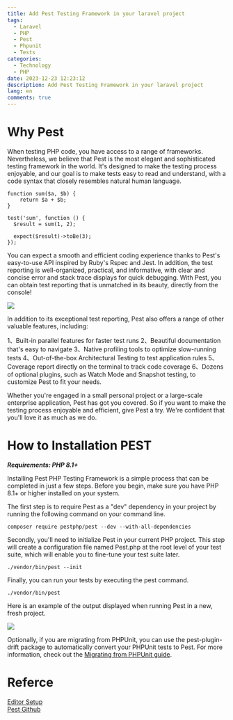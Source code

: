 ```yaml
---
title: Add Pest Testing Framework in your laravel project
tags:
  - Laravel
  - PHP
  - Pest
  - Phpunit
  - Tests
categories:
  - Technology
  - PHP
date: 2023-12-23 12:23:12
description: Add Pest Testing Framework in your laravel project
lang: en
comments: true
---
```


# Why Pest
When testing PHP code, you have access to a range of frameworks. Nevertheless, we believe that Pest is the most elegant and sophisticated testing framework in the world. It's designed to make the testing process enjoyable, and our goal is to make tests easy to read and understand, with a code syntax that closely resembles natural human language.
```
function sum($a, $b) {
    return $a + $b;
}
 
test('sum', function () {
  $result = sum(1, 2);
 
  expect($result)->toBe(3);
});
```
You can expect a smooth and efficient coding experience thanks to Pest's easy-to-use API inspired by Ruby's Rspec and Jest. In addition, the test reporting is well-organized, practical, and informative, with clear and concise error and stack trace displays for quick debugging. With Pest, you can obtain test reporting that is unmatched in its beauty, directly from the console!

![](https://pestphp.com/assets/img/failure.webp?1)


In addition to its exceptional test reporting, Pest also offers a range of other valuable features, including:

1、Built-in parallel features for faster test runs
2、Beautiful documentation that's easy to navigate
3、Native profiling tools to optimize slow-running tests
4、Out-of-the-box Architectural Testing to test application rules
5、Coverage report directly on the terminal to track code coverage
6、Dozens of optional plugins, such as Watch Mode and Snapshot testing, to customize Pest to fit your needs.

Whether you're engaged in a small personal project or a large-scale enterprise application, Pest has got you covered. So if you want to make the testing process enjoyable and efficient, give Pest a try. We're confident that you'll love it as much as we do.

# How to Installation  PEST
***Requirements: PHP 8.1+***

Installing Pest PHP Testing Framework is a simple process that can be completed in just a few steps. Before you begin, make sure you have PHP 8.1+ or higher installed on your system.

The first step is to require Pest as a "dev" dependency in your project by running the following command on your command line.

```
composer require pestphp/pest --dev --with-all-dependencies
```

Secondly, you'll need to initialize Pest in your current PHP project. This step will create a configuration file named Pest.php at the root level of your test suite, which will enable you to fine-tune your test suite later.

```
./vendor/bin/pest --init
```

Finally, you can run your tests by executing the pest command.

```
./vendor/bin/pest
```

Here is an example of the output displayed when running Pest in a new, fresh project.

![](https://pestphp.com/assets/img/pestinstall.webp?1)


Optionally, if you are migrating from PHPUnit, you can use the pest-plugin-drift package to automatically convert your PHPUnit tests to Pest. For more information, check out the [Migrating from PHPUnit guide](https://pestphp.com/docs/migrating-from-phpunit-guide).

# Referce
[Editor Setup](https://pestphp.com/docs/editor-setup)    
[Pest Github](https://github.com/pestphp/pest)  